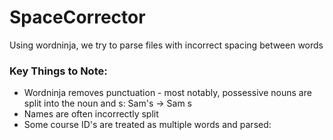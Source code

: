 # SpaceCorrector
Using wordninja, we try to parse files with incorrect spacing between words

### Key Things to Note:
* Wordninja removes punctuation - most notably, possessive nouns are split into
the noun and s: Sam's -> Sam s
* Names are often incorrectly split
* Some course ID's are treated as multiple words and parsed:
